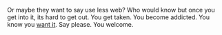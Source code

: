 <!-- 
.. title: Useless web
.. slug: useless-web
.. date: 2015-02-26 21:40:23 UTC+02:00
.. tags: web, useless
.. link: 
.. description: 
.. type: text
-->

Or maybe they want to say use less web? Who would know but once you get into
it, its hard to get out. You get taken. You become addicted. You know you
[want it](http://www.theuselessweb.com/). Say please. You welcome.

